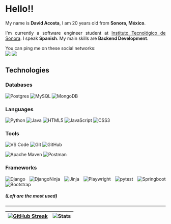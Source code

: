 # Hello!!
<div align="justify">

My name is __David Acosta__, I am 20 years old from __Sonora, México__.  

I'm currently a software engineer student at [Instituto Tecnológico de Sonora](https://www.itson.mx/). I speak __Spanish__. My main skills are __Backend Development__.

You can ping me on these social networks:  
[![](https://img.shields.io/badge/-David_Acosta-blue?style=flat-square&logo=Linkedin&logoColor=white)](https://www.linkedin.com/in/david-acosta-fajardo/)
[![](https://img.shields.io/badge/-acostafajardodavid@gmail.com-red?style=flat-square&logo=gmail&logoColor=white)](mailto:acostafajardodavid@gmail.com)

## Technologies


### Databases

![Postgres](https://img.shields.io/badge/Postgres-316192?style=flat-square&logo=postgresql&logoColor=white)
![MySQL](https://img.shields.io/badge/MySQL-00f?style=flat-square&logo=mysql&logoColor=white)
![MongoDB](https://img.shields.io/badge/MongoDB-4ea94b?style=flat-square&logo=mongodb&logoColor=white)

### Languages

![Python](https://img.shields.io/badge/-Python-3670A0?style=flat-square&logo=python&logoColor=white)
![Java](https://img.shields.io/badge/-Java-ED2025?style=flat-square&logo=ORACLE&logoColor=white&color=ED2025)
![HTML5](https://img.shields.io/badge/-HTML5-E44D27?style=flat-square&logo=html5&logoColor=ffffff)
![JavaScript](https://img.shields.io/badge/-JavaScript-F7DF1C?style=flat-square&logo=javascript&logoColor=black&color=F7DF1C)
![CSS3](https://img.shields.io/badge/-CSS3-1572B6?style=flat-square&logo=css3)  

### Tools

![VS Code](https://img.shields.io/badge/-VSCode-007ACC?style=flat-square&logo=visual-studio-code)
![Git](https://img.shields.io/badge/-Git-F05032?style=flat-square&logo=git&logoColor=ffffff)
![GitHub](https://img.shields.io/badge/Github-%23121011.svg?style=flat-square&logo=github&logoColor=white)

![Apache Maven](https://img.shields.io/badge/Apache%20Maven-C71A36?style=flat-square&logo=Apache%20Maven&logoColor=white) 
![Postman](https://img.shields.io/badge/Postman-FF6C37?style=flat-square&logo=postman&logoColor=white)

### Frameworks

![Django](https://img.shields.io/badge/Django-092E20?style=flat-square&logo=django&logoColor=white)
![DjangoNinja](https://img.shields.io/badge/DJANGO-NINJA-ff1709?style=flat-square&logo=django&logoColor=white&color=ff1709&labelColor=gray)
![Jinja](https://img.shields.io/badge/Jinja-white.svg?style=flat-square&logo=jinja&logoColor=black)
![Playwright](https://img.shields.io/badge/Playwright-2C6DB2?style=flat-square&logo=playwright&logoColor=white)
![pytest](https://img.shields.io/badge/pytest-0A9EDC?style=flat-square&logo=pytest&logoColor=white)
![Springboot](https://img.shields.io/badge/Springboot-ffffff?style=flat-square&logo=springboot)
![Bootstrap](https://img.shields.io/badge/Bootstrap-563D7C?style=flat-square&logo=bootstrap&logoColor=white)

##### (Left are the most used)

---

| [![GitHub Streak](https://github-readme-streak-stats.herokuapp.com/?user=DavidAcostaF&theme=dracula&hide_border=true&date_format=j%2Fn%5B%2FY%5D)](https://git.io/streak-stats) | ![Stats](https://github-readme-stats.vercel.app/api?username=davidacostaf&count_private=true&show_icons=true&include_all_commits=true&hide_border=true&theme=dracula) |
| - | - |
</p>
